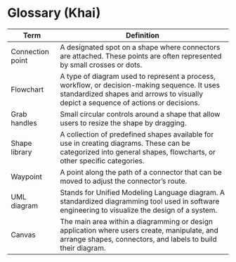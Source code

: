 # Glossary (Khai)

| Term                         | Definition                              |
|------------------------------|-----------------------------------------|
| Connection point   | A designated spot on a shape where connectors are attached. These points are often represented by small crosses or dots.|
| Flowchart   | A type of diagram used to represent a process, workflow, or decision-making sequence. It uses standardized shapes and arrows to visually depict a sequence of actions or decisions. |
| Grab handles   | Small circular controls around a shape that allow users to resize the shape by dragging. |
| Shape library   | A collection of predefined shapes available for use in creating diagrams. These can be categorized into general shapes, flowcharts, or other specific categories. |
| Waypoint   | A point along the path of a connector that can be moved to adjust the connector’s route. |
| UML diagram   | Stands for Unified Modeling Language diagram. A standardized diagramming tool used in software engineering to visualize the design of a system. |
| Canvas   | The main area within a diagramming or design application where users create, manipulate, and arrange shapes, connectors, and labels to build their diagram. |